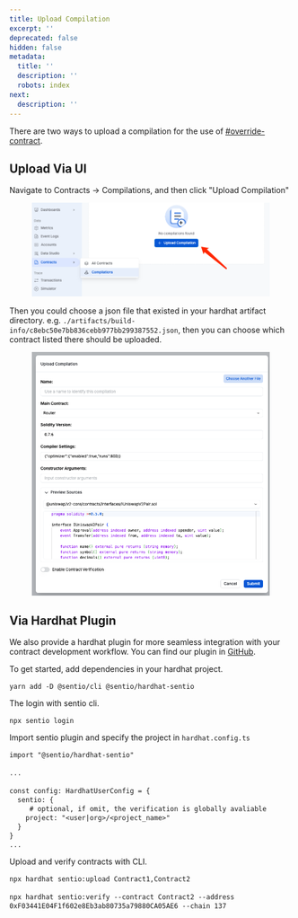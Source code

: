 ```yaml
---
title: Upload Compilation
excerpt: ''
deprecated: false
hidden: false
metadata:
  title: ''
  description: ''
  robots: index
next:
  description: ''
---
```

There are two ways to upload a compilation for the use of [#override-contract](./#override-contract "mention").

## Upload Via UI

Navigate to Contracts -> Compilations, and then click "Upload Compilation"

<figure>
  <img src="https://raw.githubusercontent.com/sentioxyz/docs/v1.0/.gitbook/assets/image (1) (1) (1).png" alt="">
  <figcaption></figcaption>
</figure>

Then you could choose a json file that existed in your hardhat artifact directory. e.g. `./artifacts/build-info/c8ebc50e7bb836cebb977bb299387552.json`, then you can choose which contract listed there should be uploaded.

<figure>
  <img src="https://raw.githubusercontent.com/sentioxyz/docs/v1.0/.gitbook/assets/image (1) (1).png" alt="">
  <figcaption></figcaption>
</figure>

## Via Hardhat Plugin

We also provide a hardhat plugin for more seamless integration with your contract development workflow. You can find our plugin in [GitHub](https://github.com/sentioxyz/hardhat-sentio/blob/main/README).

To get started, add dependencies in your hardhat project.

```
yarn add -D @sentio/cli @sentio/hardhat-sentio
```

The login with sentio cli.

```
npx sentio login
```

Import sentio plugin and specify the project in `hardhat.config.ts`

```
import "@sentio/hardhat-sentio"

...

const config: HardhatUserConfig = {
  sentio: {
     # optional, if omit, the verification is globally avaliable
    project: "<user|org>/<project_name>"
  }
}
...
```

Upload and verify contracts with CLI.

```
npx hardhat sentio:upload Contract1,Contract2

npx hardhat sentio:verify --contract Contract2 --address 0xF03441E04F1f602e8Eb3ab80735a79880CA05AE6 --chain 137
```